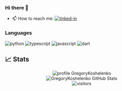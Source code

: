 ### Hi there 👋

<!--
**GregoryKoshelenko/GregoryKoshelenko** is a ✨ _special_ ✨ repository because its `README.md` (this file) appears on your GitHub profile.



- 🌱 I’m currently learning Flutter, Next.js, ML, Statist
- 👯 I’m looking to collaborate on ML, Web and Big Data

-->

- 📫 How to reach me: [![linked-in](https://img.shields.io/badge/Linked_In-0077B5?style=for-the-badge&logo=LinkedIn&logoColor=white)](https://www.linkedin.com/in/gregory-koshelenko/)

### Languages

![python](https://img.shields.io/badge/Python-3776AB?style=for-the-badge&logo=python&logoColor=white)
![typescript](https://img.shields.io/badge/TypeScript-3178C6?style=for-the-badge&logo=typescript&logoColor=white)
![javascript](https://img.shields.io/badge/JavaScript-323330?style=for-the-badge&logo=javascript&logoColor=F7DF1E)
![dart](https://img.shields.io/badge/Dart-28B6F6?style=for-the-badge&logo=dart&logoColor=white)

## 📈 Stats

<div align="center">
    <img src="https://github-profile-trophy.vercel.app/?username=GregoryKoshelenko&row=1&column=6&margin-h=8&theme=darkhub&count_private=true&margin-w=15&no-frame=true" alt="profile GregoryKoshelenko" />
    <br />
    <img src="https://github-readme-stats.vercel.app/api?username=GregoryKoshelenko&show_icons=true&hide_border=true" alt="GregoryKoshelenko GitHub Stats">
    <br />
    <img src="https://visitor-badge.laobi.icu/badge?page_id=GregoryKoshelenko.GregoryKoshelenko" alt="visitors">
</div>
